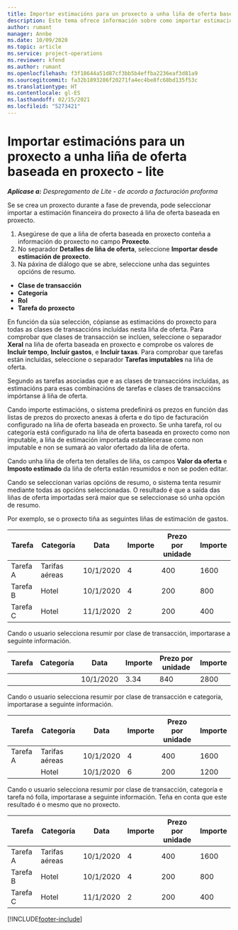 ```yaml
---
title: Importar estimacións para un proxecto a unha liña de oferta baseada en proxecto - lite
description: Este tema ofrece información sobre como importar estimacións dun proxecto a unha liña de oferta.
author: rumant
manager: Annbe
ms.date: 10/09/2020
ms.topic: article
ms.service: project-operations
ms.reviewer: kfend
ms.author: rumant
ms.openlocfilehash: f3f18644a51d87cf3bb5b4effba2236eaf3d81a9
ms.sourcegitcommit: fa32b1893286f20271fa4ec4be8fc68bd135f53c
ms.translationtype: HT
ms.contentlocale: gl-ES
ms.lasthandoff: 02/15/2021
ms.locfileid: "5273421"
---
```

# <a name="import-estimates-for-a-project-to-a-project-based-quote-line---lite"></a>Importar estimacións para un proxecto a unha liña de oferta baseada en proxecto - lite

_**Aplícase a:** Despregamento de Lite - de acordo a facturación proforma_

Se se crea un proxecto durante a fase de prevenda, pode seleccionar importar a estimación financeira do proxecto á liña de oferta baseada en proxecto.

1. Asegúrese de que a liña de oferta baseada en proxecto conteña a información do proxecto no campo **Proxecto**.
2. No separador **Detalles de liña de oferta**, seleccione **Importar desde estimación de proxecto**.
3. Na páxina de diálogo que se abre, seleccione unha das seguintes opcións de resumo.

  - **Clase de transacción**
  - **Categoría**
  - **Rol** 
  - **Tarefa do proxecto**

En función da súa selección, cópianse as estimacións do proxecto para todas as clases de transaccións incluídas nesta liña de oferta. Para comprobar que clases de transacción se inclúen, seleccione o separador **Xeral** na liña de oferta baseada en proxecto e comprobe os valores de **Incluír tempo**, **Incluír gastos**, e **Incluír taxas**.  Para comprobar que tarefas están incluídas, seleccione o separador **Tarefas imputables** na liña de oferta.

Segundo as tarefas asociadas que e as clases de transaccións incluídas, as estimacións para esas combinacións de tarefas e clases de transaccións impórtanse á liña de oferta.

Cando importe estimacións, o sistema predefinirá os prezos en función das listas de prezos do proxecto anexas á oferta e do tipo de facturación configurado na liña de oferta baseada en proxecto. Se unha tarefa, rol ou categoría está configurado na liña de oferta baseada en proxecto como non imputable, a liña de estimación importada establecerase como non imputable e non se sumará ao valor ofertado da liña de oferta.

Cando unha liña de oferta ten detalles de liña, os campos **Valor da oferta** e **Imposto estimado** da liña de oferta están resumidos e non se poden editar.

Cando se seleccionan varias opcións de resumo, o sistema tenta resumir mediante todas as opcións seleccionadas. O resultado é que a saída das liñas de oferta importadas será maior que se seleccionase só unha opción de resumo.

Por exemplo, se o proxecto tiña as seguintes liñas de estimación de gastos.

| Tarefa | Categoría | Data | Importe | Prezo por unidade | Importe  |
| --- | --- | --- | --- | --- | --- |
| Tarefa A | Tarifas aéreas | 10/1/2020 | 4 | 400 | 1600 |
| Tarefa B | Hotel | 10/1/2020 | 4 | 200 | 800 |
| Tarefa C | Hotel | 11/1/2020 | 2 | 200 | 400 |

Cando o usuario selecciona resumir por clase de transacción, importarase a seguinte información.

| Tarefa | Categoría | Data | Importe | Prezo por unidade | Importe  |
| --- | --- | --- | --- | --- | --- |
|||10/1/2020 | 3.34 | 840 | 2800 |

Cando o usuario selecciona resumir por clase de transacción e categoría, importarase a seguinte información.

| Tarefa | Categoría | Data | Importe | Prezo por unidade | Importe  |
| --- | --- | --- | --- | --- | --- |
| Tarefa A | Tarifas aéreas | 10/1/2020 | 4 | 400 | 1600 |
| | Hotel | 10/1/2020 | 6 | 200 | 1200 |

Cando o usuario selecciona resumir por clase de transacción, categoría e tarefa nó folla, importarase a seguinte información. Teña en conta que este resultado é o mesmo que no proxecto.

| Tarefa | Categoría | Data | Importe | Prezo por unidade | Importe  |
| --- | --- | --- | --- | --- | --- |
| Tarefa A | Tarifas aéreas | 10/1/2020 | 4 | 400 | 1600 |
| Tarefa B | Hotel | 10/1/2020 | 4 | 200 | 800 |
| Tarefa C | Hotel | 11/1/2020 | 2 | 200 | 400 |


[!INCLUDE[footer-include](../../includes/footer-banner.md)]